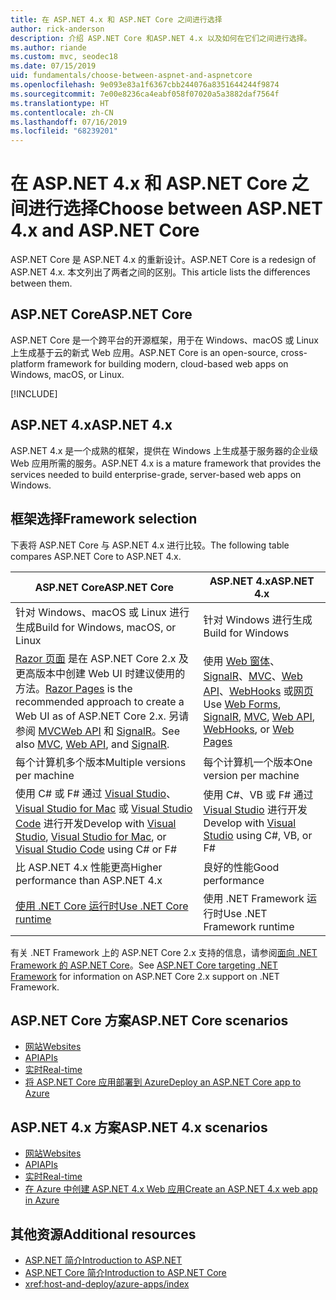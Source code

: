 ```yaml
---
title: 在 ASP.NET 4.x 和 ASP.NET Core 之间进行选择
author: rick-anderson
description: 介绍 ASP.NET Core 和ASP.NET 4.x 以及如何在它们之间进行选择。
ms.author: riande
ms.custom: mvc, seodec18
ms.date: 07/15/2019
uid: fundamentals/choose-between-aspnet-and-aspnetcore
ms.openlocfilehash: 9e093e83a1f6367cbb244076a8351644244f9874
ms.sourcegitcommit: 7e00e8236ca4eabf058f07020a5a3882daf7564f
ms.translationtype: HT
ms.contentlocale: zh-CN
ms.lasthandoff: 07/16/2019
ms.locfileid: "68239201"
---
```

# <a name="choose-between-aspnet-4x-and-aspnet-core"></a><span data-ttu-id="f1281-103">在 ASP.NET 4.x 和 ASP.NET Core 之间进行选择</span><span class="sxs-lookup"><span data-stu-id="f1281-103">Choose between ASP.NET 4.x and ASP.NET Core</span></span>

<span data-ttu-id="f1281-104">ASP.NET Core 是 ASP.NET 4.x 的重新设计。</span><span class="sxs-lookup"><span data-stu-id="f1281-104">ASP.NET Core is a redesign of ASP.NET 4.x.</span></span> <span data-ttu-id="f1281-105">本文列出了两者之间的区别。</span><span class="sxs-lookup"><span data-stu-id="f1281-105">This article lists the differences between them.</span></span>

## <a name="aspnet-core"></a><span data-ttu-id="f1281-106">ASP.NET Core</span><span class="sxs-lookup"><span data-stu-id="f1281-106">ASP.NET Core</span></span>

<span data-ttu-id="f1281-107">ASP.NET Core 是一个跨平台的开源框架，用于在 Windows、macOS 或 Linux 上生成基于云的新式 Web 应用。</span><span class="sxs-lookup"><span data-stu-id="f1281-107">ASP.NET Core is an open-source, cross-platform framework for building modern, cloud-based web apps on Windows, macOS, or Linux.</span></span>

[!INCLUDE[](~/includes/benefits.md)]

## <a name="aspnet-4x"></a><span data-ttu-id="f1281-108">ASP.NET 4.x</span><span class="sxs-lookup"><span data-stu-id="f1281-108">ASP.NET 4.x</span></span>

<span data-ttu-id="f1281-109">ASP.NET 4.x 是一个成熟的框架，提供在 Windows 上生成基于服务器的企业级 Web 应用所需的服务。</span><span class="sxs-lookup"><span data-stu-id="f1281-109">ASP.NET 4.x is a mature framework that provides the services needed to build enterprise-grade, server-based web apps on Windows.</span></span>

## <a name="framework-selection"></a><span data-ttu-id="f1281-110">框架选择</span><span class="sxs-lookup"><span data-stu-id="f1281-110">Framework selection</span></span>

<span data-ttu-id="f1281-111">下表将 ASP.NET Core 与 ASP.NET 4.x 进行比较。</span><span class="sxs-lookup"><span data-stu-id="f1281-111">The following table compares ASP.NET Core to ASP.NET 4.x.</span></span>

| <span data-ttu-id="f1281-112">ASP.NET Core</span><span class="sxs-lookup"><span data-stu-id="f1281-112">ASP.NET Core</span></span> | <span data-ttu-id="f1281-113">ASP.NET 4.x</span><span class="sxs-lookup"><span data-stu-id="f1281-113">ASP.NET 4.x</span></span> |
|---|---|
|<span data-ttu-id="f1281-114">针对 Windows、macOS 或 Linux 进行生成</span><span class="sxs-lookup"><span data-stu-id="f1281-114">Build for Windows, macOS, or Linux</span></span>|<span data-ttu-id="f1281-115">针对 Windows 进行生成</span><span class="sxs-lookup"><span data-stu-id="f1281-115">Build for Windows</span></span>|
|<span data-ttu-id="f1281-116">[Razor 页面](xref:razor-pages/index) 是在 ASP.NET Core 2.x 及更高版本中创建 Web UI 时建议使用的方法。</span><span class="sxs-lookup"><span data-stu-id="f1281-116">[Razor Pages](xref:razor-pages/index) is the recommended approach to create a Web UI as of ASP.NET Core 2.x.</span></span> <span data-ttu-id="f1281-117">另请参阅 [MVC](xref:mvc/overview)[Web API](xref:tutorials/first-web-api) 和 [SignalR](xref:signalr/introduction)。</span><span class="sxs-lookup"><span data-stu-id="f1281-117">See also [MVC](xref:mvc/overview), [Web API](xref:tutorials/first-web-api), and [SignalR](xref:signalr/introduction).</span></span>|<span data-ttu-id="f1281-118">使用 [Web 窗体](/aspnet/web-forms)、[SignalR](/aspnet/signalr)、[MVC](/aspnet/mvc)、[Web API](/aspnet/web-api/)、[WebHooks](/aspnet/webhooks/) 或[网页](/aspnet/web-pages)</span><span class="sxs-lookup"><span data-stu-id="f1281-118">Use [Web Forms](/aspnet/web-forms), [SignalR](/aspnet/signalr), [MVC](/aspnet/mvc), [Web API](/aspnet/web-api/), [WebHooks](/aspnet/webhooks/), or [Web Pages](/aspnet/web-pages)</span></span>|
|<span data-ttu-id="f1281-119">每个计算机多个版本</span><span class="sxs-lookup"><span data-stu-id="f1281-119">Multiple versions per machine</span></span>|<span data-ttu-id="f1281-120">每个计算机一个版本</span><span class="sxs-lookup"><span data-stu-id="f1281-120">One version per machine</span></span>|
|<span data-ttu-id="f1281-121">使用 C# 或 F# 通过 [Visual Studio](https://visualstudio.microsoft.com/vs/)、[Visual Studio for Mac](https://visualstudio.microsoft.com/vs/mac/) 或 [Visual Studio Code](https://code.visualstudio.com/) 进行开发</span><span class="sxs-lookup"><span data-stu-id="f1281-121">Develop with [Visual Studio](https://visualstudio.microsoft.com/vs/), [Visual Studio for Mac](https://visualstudio.microsoft.com/vs/mac/), or [Visual Studio Code](https://code.visualstudio.com/) using C# or F#</span></span>|<span data-ttu-id="f1281-122">使用 C#、VB 或 F# 通过 [Visual Studio](https://visualstudio.microsoft.com/vs/) 进行开发</span><span class="sxs-lookup"><span data-stu-id="f1281-122">Develop with [Visual Studio](https://visualstudio.microsoft.com/vs/) using C#, VB, or F#</span></span>|
|<span data-ttu-id="f1281-123">比 ASP.NET 4.x 性能更高</span><span class="sxs-lookup"><span data-stu-id="f1281-123">Higher performance than ASP.NET 4.x</span></span>|<span data-ttu-id="f1281-124">良好的性能</span><span class="sxs-lookup"><span data-stu-id="f1281-124">Good performance</span></span>|
|[<span data-ttu-id="f1281-125">使用 .NET Core 运行时</span><span class="sxs-lookup"><span data-stu-id="f1281-125">Use .NET Core runtime</span></span>](/dotnet/standard/choosing-core-framework-server)|<span data-ttu-id="f1281-126">使用 .NET Framework 运行时</span><span class="sxs-lookup"><span data-stu-id="f1281-126">Use .NET Framework runtime</span></span>|

<span data-ttu-id="f1281-127">有关 .NET Framework 上的 ASP.NET Core 2.x 支持的信息，请参阅[面向 .NET Framework 的 ASP.NET Core](xref:index#target-framework)。</span><span class="sxs-lookup"><span data-stu-id="f1281-127">See [ASP.NET Core targeting .NET Framework](xref:index#target-framework) for information on ASP.NET Core 2.x support on .NET Framework.</span></span>

## <a name="aspnet-core-scenarios"></a><span data-ttu-id="f1281-128">ASP.NET Core 方案</span><span class="sxs-lookup"><span data-stu-id="f1281-128">ASP.NET Core scenarios</span></span>

* [<span data-ttu-id="f1281-129">网站</span><span class="sxs-lookup"><span data-stu-id="f1281-129">Websites</span></span>](xref:tutorials/first-mvc-app/index)
* [<span data-ttu-id="f1281-130">API</span><span class="sxs-lookup"><span data-stu-id="f1281-130">APIs</span></span>](xref:tutorials/first-web-api)
* [<span data-ttu-id="f1281-131">实时</span><span class="sxs-lookup"><span data-stu-id="f1281-131">Real-time</span></span>](xref:signalr/index)
* [<span data-ttu-id="f1281-132">将 ASP.NET Core 应用部署到 Azure</span><span class="sxs-lookup"><span data-stu-id="f1281-132">Deploy an ASP.NET Core app to Azure</span></span>](/azure/app-service/app-service-web-get-started-dotnet)

## <a name="aspnet-4x-scenarios"></a><span data-ttu-id="f1281-133">ASP.NET 4.x 方案</span><span class="sxs-lookup"><span data-stu-id="f1281-133">ASP.NET 4.x scenarios</span></span>

* [<span data-ttu-id="f1281-134">网站</span><span class="sxs-lookup"><span data-stu-id="f1281-134">Websites</span></span>](/aspnet/mvc)
* [<span data-ttu-id="f1281-135">API</span><span class="sxs-lookup"><span data-stu-id="f1281-135">APIs</span></span>](/aspnet/web-api)
* [<span data-ttu-id="f1281-136">实时</span><span class="sxs-lookup"><span data-stu-id="f1281-136">Real-time</span></span>](/aspnet/signalr)
* [<span data-ttu-id="f1281-137">在 Azure 中创建 ASP.NET 4.x Web 应用</span><span class="sxs-lookup"><span data-stu-id="f1281-137">Create an ASP.NET 4.x web app in Azure</span></span>](/azure/app-service/app-service-web-get-started-dotnet-framework)

## <a name="additional-resources"></a><span data-ttu-id="f1281-138">其他资源</span><span class="sxs-lookup"><span data-stu-id="f1281-138">Additional resources</span></span>

* [<span data-ttu-id="f1281-139">ASP.NET 简介</span><span class="sxs-lookup"><span data-stu-id="f1281-139">Introduction to ASP.NET</span></span>](/aspnet/overview)
* [<span data-ttu-id="f1281-140">ASP.NET Core 简介</span><span class="sxs-lookup"><span data-stu-id="f1281-140">Introduction to ASP.NET Core</span></span>](xref:index)
* <xref:host-and-deploy/azure-apps/index>
